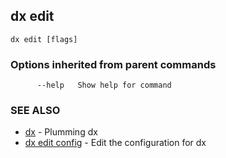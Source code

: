 ## dx edit



```
dx edit [flags]
```

### Options inherited from parent commands

```
      --help   Show help for command
```

### SEE ALSO

* [dx](dx.md)	 - Plumming dx
* [dx edit config](dx_edit_config.md)	 - Edit the configuration for dx

